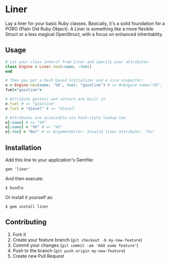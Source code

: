 # Liner

Lay a liner for your basic Ruby classes. Basically, it's a solid foundation for a PORO (Plain Old Ruby Object). A Liner is something like a more flexible Struct or a less magical OpenStruct, with a focus on enhanced inheritablity.

## Usage

```ruby
# Let your class inherit from Liner and specify your attributes
class Engine < Liner.new(:name, :fuel)
end

# Then you get a hash based initializer and a nice inspector:
e = Engine.new(name: 'V8', fuel: "gasoline") # => #<Engine name="V8",
fuel="gasoline">

# Attribute getters and setters are built in
e.fuel # => "gasoline"
e.fuel = "diesel" # => "diesel"

# Attributes are accessible via hash-style lookup too
e[:name] # => "V8"
e[:name] = "V6" # => "V6"
e[:foo] = "Bar" # => ArgumentError: Invalid liner attribute: 'foo'
```

## Installation

Add this line to your application's Gemfile:

    gem 'liner'

And then execute:

    $ bundle

Or install it yourself as:

    $ gem install liner



## Contributing

1. Fork it
2. Create your feature branch (`git checkout -b my-new-feature`)
3. Commit your changes (`git commit -am 'Add some feature'`)
4. Push to the branch (`git push origin my-new-feature`)
5. Create new Pull Request
